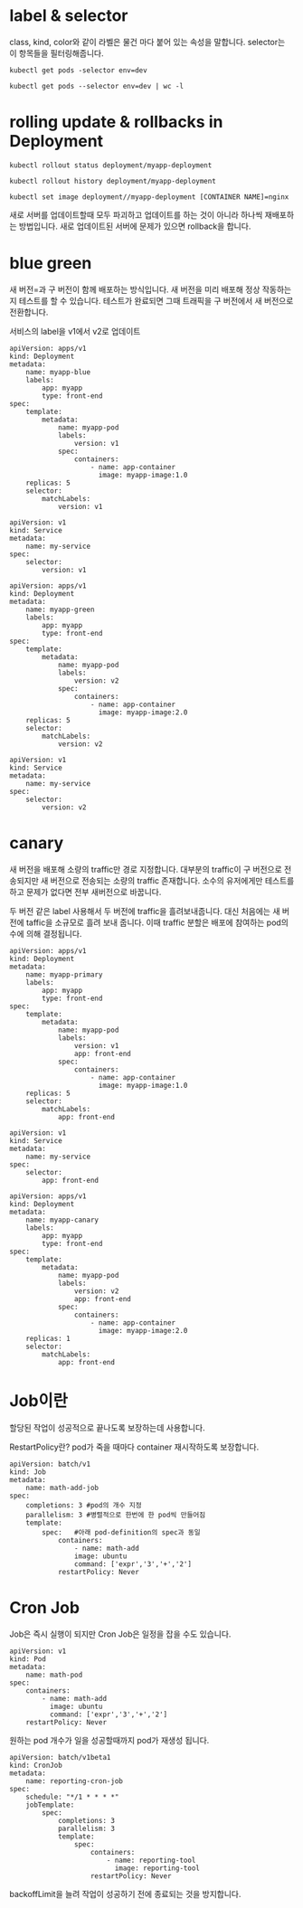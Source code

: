 # label & selector

class, kind, color와 같이 라벨은 물건 마다 붙어 있는 속성을 말합니다.
selector는 이 항목들을 필터링해줍니다.


`kubectl get pods -selector env=dev`

`kubectl get pods --selector env=dev | wc -l`

# rolling update & rollbacks in Deployment

`kubectl rollout status deployment/myapp-deployment`

`kubectl rollout history deployment/myapp-deployment`

`kubectl set image deployment//myapp-deployment [CONTAINER NAME]=nginx`

새로 서버를 업데이트할때 모두 파괴하고 업데이트를 하는 것이 아니라 하나씩 재배포하는 방법입니다.
새로 업데이트된 서버에 문제가 있으면 rollback을 합니다.

# blue green
새 버전=과 구 버전이 함께 배포하는 방식입니다. 새 버전을 미리 배포해 정상 작동하는지 테스트를 할 수 있습니다. 테스트가 완료되면 그때 트래픽을 구 버전에서 새 버전으로 전환합니다. 

서비스의 label을 v1에서 v2로 업데이트
```
apiVersion: apps/v1
kind: Deployment
metadata:
    name: myapp-blue
    labels:
        app: myapp
        type: front-end
spec:
    template:
        metadata:
            name: myapp-pod
            labels:
                version: v1
            spec:
                containers:
                    - name: app-container
                      image: myapp-image:1.0
    replicas: 5
    selector:
        matchLabels:
            version: v1
```


```
apiVersion: v1
kind: Service
metadata:
    name: my-service
spec:
    selector:
        version: v1
```

```
apiVersion: apps/v1
kind: Deployment
metadata:
    name: myapp-green
    labels:
        app: myapp
        type: front-end
spec:
    template:
        metadata:
            name: myapp-pod
            labels:
                version: v2
            spec:
                containers:
                    - name: app-container
                      image: myapp-image:2.0
    replicas: 5
    selector:
        matchLabels:
            version: v2
```


```
apiVersion: v1
kind: Service
metadata:
    name: my-service
spec:
    selector:
        version: v2
```

# canary

새 버전을 배포해 소량의 traffic만 경로 지정합니다.
대부분의 traffic이 구 버전으로 전송되지만 새 버전으로 전송되는 소량의 traffic 존재합니다. 소수의 유저에게만 테스트를 하고 문제가 없다면 전부 새버전으로 바꿉니다.


두 버전 같은 label 사용해서 두 버전에 traffic을 흘려보내줍니다. 대신 처음에는 새 버전에 taffic을 소규모로 흘려 보내 줍니다. 이때 traffic 분할은 배포에 참여하는 pod의 수에 의해 결정됩니다.

```
apiVersion: apps/v1
kind: Deployment
metadata:
    name: myapp-primary
    labels:
        app: myapp
        type: front-end
spec:
    template:
        metadata:
            name: myapp-pod
            labels:
                version: v1
                app: front-end
            spec:
                containers:
                    - name: app-container
                      image: myapp-image:1.0
    replicas: 5
    selector:
        matchLabels:
            app: front-end
```

```
apiVersion: v1
kind: Service
metadata:
    name: my-service
spec:
    selector:
        app: front-end
```

```
apiVersion: apps/v1
kind: Deployment
metadata:
    name: myapp-canary
    labels:
        app: myapp
        type: front-end
spec:
    template:
        metadata:
            name: myapp-pod
            labels:
                version: v2
                app: front-end
            spec:
                containers:
                    - name: app-container
                      image: myapp-image:2.0
    replicas: 1
    selector:
        matchLabels:
            app: front-end
```

# Job이란

할당된 작업이 성공적으로 끝나도록 보장하는데 사용합니다.

RestartPolicy란?
pod가 죽을 때마다 container 재시작하도록 보장합니다.

```
apiVersion: batch/v1
kind: Job
metadata:
    name: math-add-job
spec:
    completions: 3 #pod의 개수 지정
    parallelism: 3 #병렬적으로 한번에 한 pod씩 만들어짐
    template:
        spec:   #아래 pod-definition의 spec과 동일
            containers:
                - name: math-add
                image: ubuntu
                command: ['expr','3','+','2']
            restartPolicy: Never
```

# Cron Job

Job은 즉시 실행이 되지만 Cron Job은 일정을 잡을 수도 있습니다.



```
apiVersion: v1
kind: Pod
metadata:
    name: math-pod
spec:
    containers:
        - name: math-add
          image: ubuntu
          command: ['expr','3','+','2']
    restartPolicy: Never
```

원하는 pod 개수가 일을 성공할때까지 pod가 재생성 됩니다.



```
apiVersion: batch/v1beta1
kind: CronJob
metadata:
    name: reporting-cron-job
spec:
    schedule: "*/1 * * * *"
    jobTemplate:
        spec:
            completions: 3
            parallelism: 3
            template:
                spec:
                    containers:
                        - name: reporting-tool
                          image: reporting-tool
                    restartPolicy: Never
```

backoffLimit을 늘려 작업이 성공하기 전에 종료되는 것을 방지합니다.
